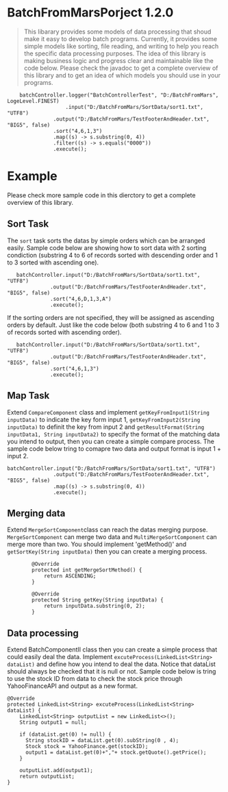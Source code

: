 # BatchFromMarsPorject 1.2.0
>This libarary provides some models of data processing that shoud make it easy to develop batch programs. Currently, it provides some simple models like sorting, file reading, and writing to help you reach the specific data processing purposes. The idea of this library is making business logic and progress clear and maintainable like the code below. Please check the javadoc to get a complete overview of this library and to get an idea of which models you should use in your programs.

        batchController.logger("BatchControllerTest", "D:/BatchFromMars", LogeLevel.FINEST)
	                   .input("D:/BatchFromMars/SortData/sort1.txt", "UTF8")
		           .output("D:/BatchFromMars/TestFooterAndHeader.txt", "BIG5", false)
		           .sort("4,6,1,3")
		           .map((s) -> s.substring(0, 4))
		           .filter((s) -> s.equals("0000"))
		           .execute();

# Example
Please check more sample code in this dierctory to get a complete overview of this library.

Sort Task
------------
The `sort` task sorts the datas by simple orders which can be arranged easily.  Sample code below are showing how to sort data with 2 sorting condiction (substring 4 to 6 of records sorted with descending order and 1 to 3 sorted with ascending one). 

       batchController.input("D:/BatchFromMars/SortData/sort1.txt", "UTF8")
		          .output("D:/BatchFromMars/TestFooterAndHeader.txt", "BIG5", false)
		          .sort("4,6,D,1,3,A")
		          .execute();

If the sorting orders are not specified, they will be assigned as ascending orders by default. Just like the code below (both substring 4 to 6 and 1 to 3 of records sorted with ascending order).


       batchController.input("D:/BatchFromMars/SortData/sort1.txt", "UTF8")
		          .output("D:/BatchFromMars/TestFooterAndHeader.txt", "BIG5", false)
		          .sort("4,6,1,3")
		          .execute();

Map Task
--------------
Extend `CompareComponent` class and implement `getKeyFromInput1(String inputData)` to indicate the key form input 1, `getKeyFromInput2(String inputData)` to definit the key from input 2 and `getResultFormat(String inputData1, String inputData2)` to specify the format of the matching data you intend to output, then you can create a simple compare process. The sample code below tring to comapre two data and output format is input 1 + input 2. 

      
	batchController.input("D:/BatchFromMars/SortData/sort1.txt", "UTF8")
		           .output("D:/BatchFromMars/TestFooterAndHeader.txt", "BIG5", false)		 
		           .map((s) -> s.substring(0, 4))
		           .execute();


Merging data
------------
Extend `MergeSortComponent`class can reach the datas merging purpose. `MergeSortComponent` can merge two data and `MultiMergeSortComponent` can merge more than two. You should implement 'getMethod()' and `getSortKey(String inputData)` then you can create a merging process. 

			@Override
			protected int getMergeSortMethod() {
				return ASCENDING;
			}

			@Override
			protected String getKey(String inputData) {
				return inputData.substring(0, 2);
			}  

Data processing
---------------
Extend BatchComponentII class then you can create a simple process that could easily deal the data. Implement `excuteProcess(LinkedList<String> dataList)` and define how you intend to deal the data. Notice that dataList should always be checked that it is null or not. Sample code below is tring to use the stock ID from data to check the stock price through YahooFinanceAPI and output as a new format.

	@Override
	protected LinkedList<String> excuteProcess(LinkedList<String> dataList) {
		LinkedList<String> outputList = new LinkedList<>();
		String output1 = null;
	
		if (dataList.get(0) != null) {
		  String stockID = dataList.get(0).subString(0 , 4);
		  Stock stock = YahooFinance.get(stockID);
		  output1 = dataList.get(0)+","+ stock.getQuote().getPrice();
		} 
		
		outputList.add(output1);
		return outputList;
	}
